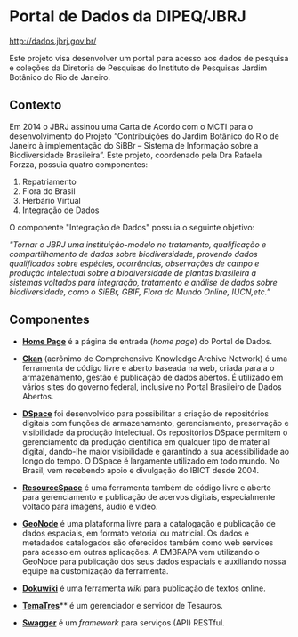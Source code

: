 # Portal de Dados da DIPEQ/JBRJ

http://dados.jbrj.gov.br/

Este projeto visa desenvolver um portal para acesso aos dados de pesquisa e coleções da Diretoria de Pesquisas do Instituto de Pesquisas Jardim Botânico do Rio de Janeiro.

## Contexto

Em 2014 o JBRJ assinou uma Carta de Acordo com o MCTI para o desenvolvimento do Projeto “Contribuições do Jardim Botânico do Rio de Janeiro à implementação do SiBBr – Sistema de Informação sobre a Biodiversidade Brasileira”. Este projeto, coordenado pela Dra Rafaela Forzza, possuia quatro componentes:

1. Repatriamento
2. Flora do Brasil
3. Herbário Virtual
4. Integração de Dados

O componente "Integração de Dados" possuia o seguinte objetivo:

*"Tornar o JBRJ uma instituição-modelo no tratamento, qualificação e compartilhamento de dados sobre biodiversidade, provendo dados qualificados sobre espécies, ocorrências, observações de campo e produção intelectual sobre a biodiversidade de plantas brasileira à sistemas voltados para integração, tratamento e análise de dados sobre biodiversidade, como o SiBBr, GBIF, Flora do Mundo Online, IUCN,etc.”*


## Componentes

- [**Home Page**](http://dados.jbrj.gov.br) é a página de entrada (*home page*) do Portal de Dados.

- [**Ckan**](http://ckan.org/) (acrônimo de Comprehensive Knowledge Archive Network) é uma ferramenta de código livre e aberto baseada na web, criada para a o armazenamento, gestão e publicação de dados abertos. É utilizado em vários sites do governo federal, inclusive no Portal Brasileiro de Dados Abertos.

- [**DSpace**](http://www.dspace.org/) foi desenvolvido para possibilitar a criação de repositórios digitais com funções de armazenamento, gerenciamento, preservação e visibilidade da produção intelectual. Os repositórios DSpace permitem o gerenciamento da produção científica em qualquer tipo de material digital, dando-lhe maior visibilidade e garantindo a sua acessibilidade ao longo do tempo. O DSpace é largamente utilizado em todo mundo. No Brasil, vem recebendo apoio e divulgação do IBICT desde 2004.

- [**ResourceSpace**](http://www.resourcespace.com/) é uma ferramenta também de código livre e aberto para gerenciamento e publicação de acervos digitais, especialmente voltado para imagens, áudio e vídeo.

- [**GeoNode**](http://geonode.org/) é uma plataforma livre para a catalogação e publicação de dados espaciais, em formato vetorial ou matricial. Os dados e metadados catalogados são oferecidos também como web services para acesso em outras aplicações. A EMBRAPA vem utilizando o GeoNode para publicação dos seus dados espaciais e auxiliando nossa equipe na customização da ferramenta.

- [**Dokuwiki**](https://www.dokuwiki.org/) é uma ferramenta *wiki* para publicação de textos online.

- [**TemaTres**](http://www.vocabularyserver.com/)** é um gerenciador e servidor de Tesauros.

- **[Swagger](http://swagger.io/)** é um *framework* para serviços (API) RESTful.
